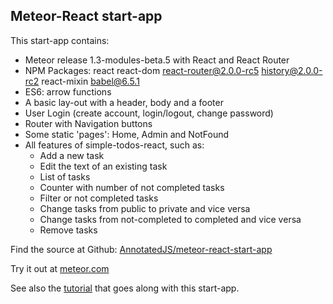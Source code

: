 

## Meteor-React start-app

This start-app contains:
* Meteor release 1.3-modules-beta.5 with React and React Router
* NPM Packages: react react-dom react-router@2.0.0-rc5 history@2.0.0-rc2  react-mixin babel@6.5.1
* ES6: arrow functions
* A basic lay-out with a header, body and a footer
* User Login (create account, login/logout, change password)
* Router with Navigation buttons
* Some static 'pages': Home, Admin and NotFound
* All features of simple-todos-react, such as:
  * Add a new task
  * Edit the text of an existing task
  * List of tasks
  * Counter with number of not completed tasks
  * Filter or not completed tasks
  * Change tasks from public to private and vice versa
  * Change tasks from not-completed to completed and vice versa
  * Remove tasks

Find the source at Github: [AnnotatedJS/meteor-react-start-app](https://github.com/AnnotatedJS/meteor-react-start-app)

Try it out at [meteor.com](http://meteor-react-start-app.meteor.com)

See also the [tutorial](http://www.annotatedjs.com/meteor-react/tutorials/start-app/) that goes along with this start-app.
